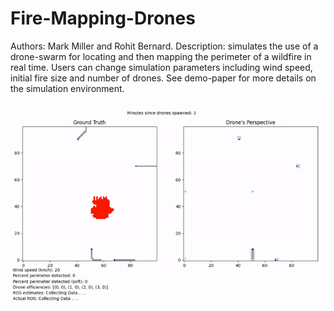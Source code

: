 # Fire-Mapping-Drones
Authors: Mark Miller and Rohit Bernard. 
Description: simulates the use of a drone-swarm for locating and then mapping the perimeter of a wildfire in real time. Users can change simulation parameters including wind speed, initial fire size and number of drones.  See demo-paper for more details on the simulation environment. 

![](drone-swarm.gif)
